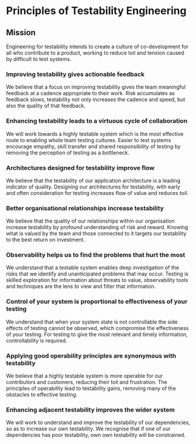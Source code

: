 # Principles of Testability Engineering

## Mission

Engineering for testability intends to create a culture of co-development for all who contribute to a product, working to reduce toil and tension caused by difficult to test systems.

### Improving testability gives actionable feedback

We believe that a focus on improving testability gives the team meaningful feedback at a cadence appropriate to their work. Risk accumulates as feedback slows, testability not only increases the cadence and speed, but also the quality of that feedback.

### Enhancing testability leads to a virtuous cycle of collaboration

We will work towards a highly testable system which is the most effective route to enabling whole team testing cultures. Easier to test systems encourage empathy, skill transfer and shared responsibility of testing by removing the perception of testing as a bottleneck.

### Architectures designed for testability improve flow

We believe that the testability of our application architecture is a leading indicator of quality. Designing our architectures for testability, with early and often consideration for testing increases flow of value and reduces toil.
  
### Better organisational relationships increase testability

We believe that the quality of our relationships within our organisation increase testability by profound understanding of risk and reward. Knowing what is valued by the team and those connected to it targets our testability to the best return on investment.

### Observability helps us to find the problems that hurt the most

We understand that a testable system enables deep investigation of the risks that we identify and unanticipated problems that may occur. Testing is skilled exploration for information about threats to value, observability tools and techniques are the lens to view and filter that information.

### Control of your system is proportional to effectiveness of your testing

We understand that when your system state is not controllable the side effects of testing cannot be observed, which compromise the effectiveness of your testing. For testing to give the most relevant and timely information, controllability is required.

### Applying good operability principles are synonymous with testability

We believe that a highly testable system is more operable for our contributors and customers, reducing their toil and frustration. The principles of operability lead to testability gains, removing many of the obstacles to effective testing.

### Enhancing adjacent testability improves the wider system

We will work to understand and improve the testability of our dependencies, so as to increase our own testability. We recognise that if one of our dependencies has poor testability, own own testability will be constrained.
